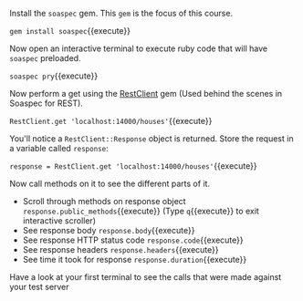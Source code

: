 Install the `soaspec` gem. This `gem` is the focus of this course.
 
`gem install soaspec`{{execute}}

Now open an interactive terminal to execute ruby code that will have `soaspec` preloaded.

`soaspec pry`{{execute}}

Now perform a get using the [RestClient]() gem (Used behind the scenes in Soaspec for REST).
 
`RestClient.get 'localhost:14000/houses'`{{execute}}

You'll notice a `RestClient::Response` object is returned. Store the request in a variable called `response`: 

`response = RestClient.get 'localhost:14000/houses'`{{execute}}

Now call methods on it to see the different parts of it.

* Scroll through methods on response object `response.public_methods`{{execute}} 
(Type `q`{{execute}} to exit interactive scroller)
* See response body `response.body`{{execute}}
* See response HTTP status code `response.code`{{execute}}
* See response headers `response.headers`{{execute}}
* See time it took for response `response.duration`{{execute}}

Have a look at your first terminal to see the calls that were made against your test server